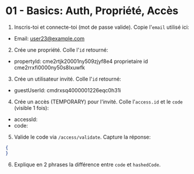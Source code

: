 # 01 - Basics: Auth, Propriété, Accès

1) Inscris-toi et connecte-toi (mot de passe valide). Copie l'`email` utilisé ici:
- Email: user23@example.com

2) Crée une propriété. Colle l'`id` retourné:
- propertyId: cme2rtjk20001ny509zjyf8e4
proprietaire id cme2rrxfi0000ny50s8lxuwfk

3) Crée un utilisateur invité. Colle l'`id` retourné:
- guestUserId: 
cmdrxsq4000001226eqc0h31i

4) Crée un accès (TEMPORARY) pour l'invité. Colle l'`access.id` et le `code` (visible 1 fois):
- accessId: 
- code: 

5) Valide le code via `/access/validate`. Capture la réponse:
```json
{
}
```

6) Explique en 2 phrases la différence entre `code` et `hashedCode`.

